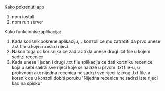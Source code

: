 Kako pokrenuti app
1. npm install
2. npm run server

Kako funkcionise aplikacija: 
1. Kada korisnik pokrene aplikaciju, u konzoli ce mu zatraziti da prvo unese .txt file u kojem sadrzi rijeci
2. Nakon toga od korisnika ce zadraziti da unese drugi .txt file u kojem sadrzi recenice
3. Kada unese i jedan i drugi .txt file aplikacija ce dati korsniku recenice koja u sebi sadrzi sve rijeci koje se nalaze u prvom .txt file-u, u protivnom ako nijedna recenica ne sadrzi sve rijeci iz prog .txt file-a korsnik ce u konzoli dobiti poruku "Nijedna recenica ne sadrzi iste rijeci kao na spisku"
